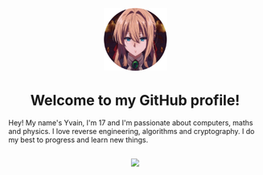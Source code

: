 <p align="center">
  <img src="mypfp.png" alt="Yvain" width="125">
</p>
<h1 align="center">Welcome to my GitHub profile!</h1>

Hey! My name's Yvain, I'm 17 and I'm passionate about computers, maths and physics. I love reverse engineering, algorithms and cryptography. I do my best to progress and learn new things. 


##
<p align="center">
  <img src="https://moe-counter.glitch.me/get/@yvainix?theme=asoul">
</p>
